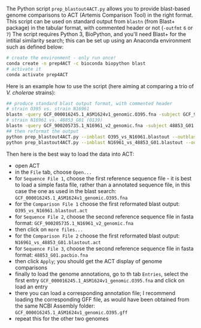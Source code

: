 The Python script `prep_blastout4ACT.py` allows you to provide blast-based genome comparisons to ACT (Artemis Comparison Tool) in the right format.
This script can be used on standard output from `blastn` (from Blast+ package) in the tabular format, with commented header or not (`-outfmt` `6` or `7`)
The script requires Python 3, BioPython, and you'll need Blast+ for the intitial similarity search; this can be set up using an Anaconda environment such as defined below:

```sh
# create the environment - only run once!
conda create -n prep4ACT -c bioconda biopython blast
# activate it
conda activate prep4ACT
```
Here is an example how to use the script (here aiming at comparing a trio of _V. cholerae_ strains):
```sh
## produce standard blast output format, with commented header
# strain O395 vs. strain N16961
blastn -query GCF_000016245.1_ASM1624v1_genomic.O395.fna -subject GCF_900205735.1_N16961_v2_genomic.fna -evalue 1e-05 -outfmt 7 > O395_vs_N16961.blastout
# strain N16961 vs. 48853_G01 (O139)
blastn -query GCF_900205735.1_N16961_v2_genomic.fna -subject 48853_G01.pacbio.fna -evalue 1e-05 -outfmt 7 > N16961_vs_48853_G01.blastout
## then reformat the output
python prep_blastout4ACT.py --inblast O395_vs_N16961.blastout --outblast O395_vs_N16961.blastout.act --queryref=GCF_000016245.1_ASM1624v1_genomic.O395.gbff --subjectref=GCF_900205735.1_N16961_v2_genomic.gbff
python prep_blastout4ACT.py --inblast N16961_vs_48853_G01.blastout --outblast N16961_vs_48853_G01.blastout.act --queryref=GCF_900205735.1_N16961_v2_genomic.fna --subjectref=48853_G01.pacbio.fna
```

Then here is the best way to load the data into ACT:
- open ACT
- in the `File` tab, choose `Open...`
- for `Sequence File 1`, choose the first reference sequence file - it is best to load a simple fasta file, rather than a annotated sequence file, in this case the one as used in the blast search: `GCF_000016245.1_ASM1624v1_genomic.O395.fna`
- for the `Comparison File 1` choose the first reformated blast output: `O395_vs_N16961.blastout.act`
- for `Sequence File 2`, choose the second reference sequence file in fasta format: `GCF_900205735.1_N16961_v2_genomic.fna`
- then click on `more files...`
- for the `Comparison File 2` choose the first reformated blast output: `N16961_vs_48853_G01.blastout.act`
- for `Sequence File 3`, choose the second reference sequence file in fasta format: `48853_G01.pacbio.fna`
- then click `Apply`; you should get the ACT display of genome comparisons
- finally to load the genome annotations, go to th tab `Entries`, select the first entry `GCF_000016245.1_ASM1624v1_genomic.O395.fna` and click on load an entry
- there you can load a corresponding annotation file; I recommend loading the corresponding GFF file, as would have been obtained from the same NCBI Assembly folder: `GCF_000016245.1_ASM1624v1_genomic.O395.gff`
- repeat this for the other two genomes
